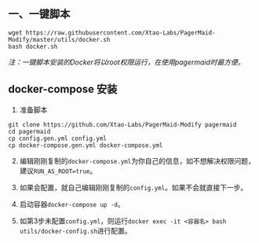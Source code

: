 ## 一、一键脚本

```
wget https://raw.githubusercontent.com/Xtao-Labs/PagerMaid-Modify/master/utils/docker.sh
bash docker.sh
```

*注：一键脚本安装的Docker将以root权限运行，在使用pagermaid时最方便。*

## docker-compose 安装

1. 准备脚本

```
git clone https://github.com/Xtao-Labs/PagerMaid-Modify pagermaid
cd pagermaid
cp config.gen.yml config.yml
cp docker-compose.gen.yml docker-compose.yml
```

2. 编辑刚刚复制的`docker-compose.yml`为你自己的信息，如不想解决权限问题，建议`RUN_AS_ROOT=true`。

3. 如果会配置，就自己编辑刚刚复制的`config.yml`。如果不会就直接下一步。

4. 启动容器`docker-compose up -d`。

5. 如第3步未配置`config.yml`，则运行`docker exec -it <容器名> bash utils/docker-config.sh`进行配置。

